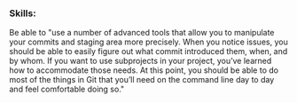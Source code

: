 ### Skills:

Be able to "use a number of advanced tools that allow you to manipulate your commits and staging area more precisely. When you notice issues, you should be able to easily figure out what commit introduced them, when, and by whom. If you want to use subprojects in your project, you’ve learned how to accommodate those needs. At this point, you should be able to do most of the things in Git that you’ll need on the command line day to day and feel comfortable doing so."